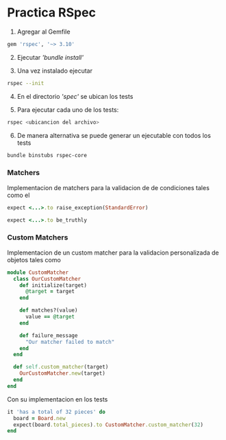 # Practica RSpec

1. Agregar al Gemfile
```ruby 
gem 'rspec', '~> 3.10'
```
2. Ejecutar _'bundle install'_

3. Una vez instalado ejecutar 
```sh
rspec --init
```
4. En el directorio _'spec'_ se ubican los tests

5. Para ejecutar cada uno de los tests:
```sh
rspec <ubicancion del archivo>
```
6. De manera alternativa se puede generar un ejecutable con todos los tests
```sh
bundle binstubs rspec-core
```
### Matchers

Implementacion de matchers para la validacion de de condiciones tales como el 
```ruby
expect <...>.to raise_exception(StandardError)

expect <...>.to be_truthly
```


### Custom Matchers
Implementacion de un custom matcher para la validacion personalizada de objetos tales como 
```ruby
module CustomMatcher
  class OurCustomMatcher
    def initialize(target)
      @target = target
    end

    def matches?(value)
      value == @target
    end

    def failure_message
      "Our matcher failed to match"
    end
  end

  def self.custom_matcher(target)
    OurCustomMatcher.new(target)
  end
end
```

Con su implementacion en los tests

```ruby
it 'has a total of 32 pieces' do
  board = Board.new
  expect(board.total_pieces).to CustomMatcher.custom_matcher(32)
end
```
